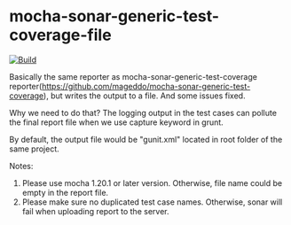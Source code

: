 # mocha-sonar-generic-test-coverage-file
[![Build][travis-image]][travis-url]

Basically the same reporter as mocha-sonar-generic-test-coverage reporter(https://github.com/mageddo/mocha-sonar-generic-test-coverage), but writes the output to a file. And some issues fixed.

Why we need to do that? The logging output in the test cases can pollute the final report file when we use capture keyword in grunt.

By default, the output file would be "gunit.xml" located in root folder of the same project.

Notes:

1. Please use mocha 1.20.1 or later version. Otherwise, file name could be empty in the report file.
2. Please make sure no duplicated test case names. Otherwise, sonar will fail when uploading report to the server. 

[travis-image]: https://travis-ci.org/qingguo-yu/mocha-sonar-generic-test-coverage-file.svg?branch=master
[travis-url]: https://travis-ci.org/qingguo-yu/mocha-sonar-generic-test-coverage-file
